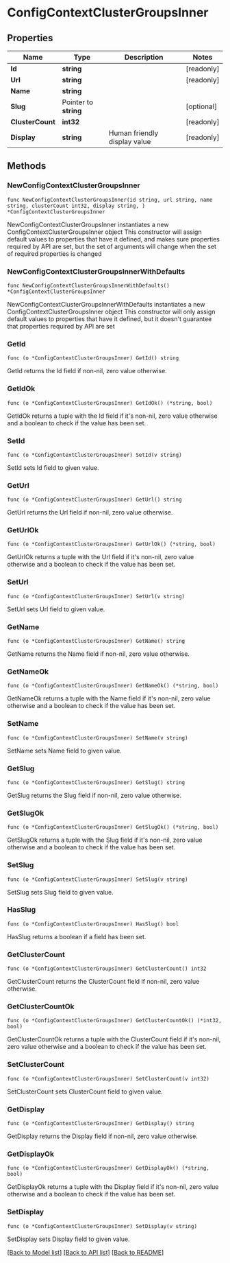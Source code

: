 # ConfigContextClusterGroupsInner

## Properties

Name | Type | Description | Notes
------------ | ------------- | ------------- | -------------
**Id** | **string** |  | [readonly] 
**Url** | **string** |  | [readonly] 
**Name** | **string** |  | 
**Slug** | Pointer to **string** |  | [optional] 
**ClusterCount** | **int32** |  | [readonly] 
**Display** | **string** | Human friendly display value | [readonly] 

## Methods

### NewConfigContextClusterGroupsInner

`func NewConfigContextClusterGroupsInner(id string, url string, name string, clusterCount int32, display string, ) *ConfigContextClusterGroupsInner`

NewConfigContextClusterGroupsInner instantiates a new ConfigContextClusterGroupsInner object
This constructor will assign default values to properties that have it defined,
and makes sure properties required by API are set, but the set of arguments
will change when the set of required properties is changed

### NewConfigContextClusterGroupsInnerWithDefaults

`func NewConfigContextClusterGroupsInnerWithDefaults() *ConfigContextClusterGroupsInner`

NewConfigContextClusterGroupsInnerWithDefaults instantiates a new ConfigContextClusterGroupsInner object
This constructor will only assign default values to properties that have it defined,
but it doesn't guarantee that properties required by API are set

### GetId

`func (o *ConfigContextClusterGroupsInner) GetId() string`

GetId returns the Id field if non-nil, zero value otherwise.

### GetIdOk

`func (o *ConfigContextClusterGroupsInner) GetIdOk() (*string, bool)`

GetIdOk returns a tuple with the Id field if it's non-nil, zero value otherwise
and a boolean to check if the value has been set.

### SetId

`func (o *ConfigContextClusterGroupsInner) SetId(v string)`

SetId sets Id field to given value.


### GetUrl

`func (o *ConfigContextClusterGroupsInner) GetUrl() string`

GetUrl returns the Url field if non-nil, zero value otherwise.

### GetUrlOk

`func (o *ConfigContextClusterGroupsInner) GetUrlOk() (*string, bool)`

GetUrlOk returns a tuple with the Url field if it's non-nil, zero value otherwise
and a boolean to check if the value has been set.

### SetUrl

`func (o *ConfigContextClusterGroupsInner) SetUrl(v string)`

SetUrl sets Url field to given value.


### GetName

`func (o *ConfigContextClusterGroupsInner) GetName() string`

GetName returns the Name field if non-nil, zero value otherwise.

### GetNameOk

`func (o *ConfigContextClusterGroupsInner) GetNameOk() (*string, bool)`

GetNameOk returns a tuple with the Name field if it's non-nil, zero value otherwise
and a boolean to check if the value has been set.

### SetName

`func (o *ConfigContextClusterGroupsInner) SetName(v string)`

SetName sets Name field to given value.


### GetSlug

`func (o *ConfigContextClusterGroupsInner) GetSlug() string`

GetSlug returns the Slug field if non-nil, zero value otherwise.

### GetSlugOk

`func (o *ConfigContextClusterGroupsInner) GetSlugOk() (*string, bool)`

GetSlugOk returns a tuple with the Slug field if it's non-nil, zero value otherwise
and a boolean to check if the value has been set.

### SetSlug

`func (o *ConfigContextClusterGroupsInner) SetSlug(v string)`

SetSlug sets Slug field to given value.

### HasSlug

`func (o *ConfigContextClusterGroupsInner) HasSlug() bool`

HasSlug returns a boolean if a field has been set.

### GetClusterCount

`func (o *ConfigContextClusterGroupsInner) GetClusterCount() int32`

GetClusterCount returns the ClusterCount field if non-nil, zero value otherwise.

### GetClusterCountOk

`func (o *ConfigContextClusterGroupsInner) GetClusterCountOk() (*int32, bool)`

GetClusterCountOk returns a tuple with the ClusterCount field if it's non-nil, zero value otherwise
and a boolean to check if the value has been set.

### SetClusterCount

`func (o *ConfigContextClusterGroupsInner) SetClusterCount(v int32)`

SetClusterCount sets ClusterCount field to given value.


### GetDisplay

`func (o *ConfigContextClusterGroupsInner) GetDisplay() string`

GetDisplay returns the Display field if non-nil, zero value otherwise.

### GetDisplayOk

`func (o *ConfigContextClusterGroupsInner) GetDisplayOk() (*string, bool)`

GetDisplayOk returns a tuple with the Display field if it's non-nil, zero value otherwise
and a boolean to check if the value has been set.

### SetDisplay

`func (o *ConfigContextClusterGroupsInner) SetDisplay(v string)`

SetDisplay sets Display field to given value.



[[Back to Model list]](../README.md#documentation-for-models) [[Back to API list]](../README.md#documentation-for-api-endpoints) [[Back to README]](../README.md)


